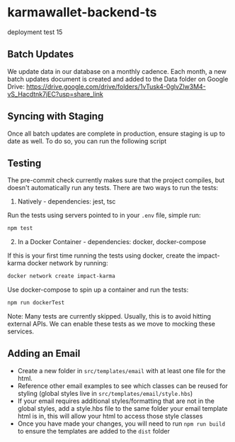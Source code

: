# karmawallet-backend-ts
deployment test 15


## Batch Updates

We update data in our database on a monthly cadence. Each month, a new batch updates document is created and added to the Data folder on Google Drive: https://drive.google.com/drive/folders/1vTusk4-0glvZlw3M4-vS_Hacdtnk7jEC?usp=share_link


## Syncing with Staging

Once all batch updates are complete in production, ensure staging is up to date as well. To do so, you can run the following script

## Testing

The pre-commit check currently makes sure that the project compiles, but doesn't automatically run any tests. There are two ways to run the tests:

1. Natively   - dependencies: jest, tsc

 Run the tests using servers pointed to in your `.env` file, simple run:

```bash
npm test
```

2. In a Docker Container - dependencies: docker, docker-compose

If this is your first time running the tests using docker, create the impact-karma docker network by running:

```bash
docker network create impact-karma
```

Use docker-compose to spin up a container and run the tests:

```bash
npm run dockerTest
```

Note: Many tests are currently skipped. Usually, this is to avoid hitting external APIs. We can enable these tests as we move to mocking these services.


## Adding an Email 

- Create a new folder in `src/templates/email` with at least one file for the  html. 
- Reference other email examples to see which classes can be reused for styling (global styles live in `src/templates/email/style.hbs`)
- If your email requires additional styles/formatting that are not in the global styles, add a style.hbs file to the same folder your email template html is in, this will allow your html to access those style classes
- Once you have made your changes, you will need to run `npm run build` to ensure the templates are added to the `dist` folder
